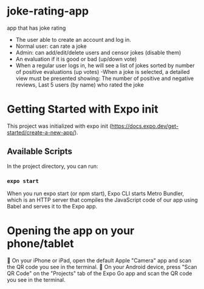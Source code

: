 # joke-rating-app

app that has joke rating

- The user able to create an account and log in.
- Normal user: can rate a joke
- Admin: can add/edit/delete users and censor jokes (disable them)
- An evaluation if it is good or bad (up/down vote)
- When a regular user logs in, he will see a list of jokes sorted by
  number of positive evaluations (up votes)
  -When a joke is selected, a detailed view must be presented
  showing: The number of positive and negative reviews, Last 5 users (by name) who rated the joke

# Getting Started with Expo init

This project was initialized with expo init (https://docs.expo.dev/get-started/create-a-new-app/).

## Available Scripts

In the project directory, you can run:

### `expo start`

When you run expo start (or npm start), Expo CLI starts Metro Bundler, which is an HTTP server that compiles the JavaScript code of our app using Babel and serves it to the Expo app.

# Opening the app on your phone/tablet

🍎 On your iPhone or iPad, open the default Apple "Camera" app and scan the QR code you see in the terminal.
🤖 On your Android device, press "Scan QR Code" on the "Projects" tab of the Expo Go app and scan the QR code you see in the terminal.
